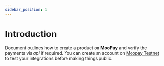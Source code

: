 ```yaml
---
sidebar_position: 1
---
```


# Introduction

Document outlines how to create a product on __MooPay__ and verify the payments via *api* if required.
You can create an account on [Moopay Testnet](https://testnet.moopay.live) to test your integrations before making things public.